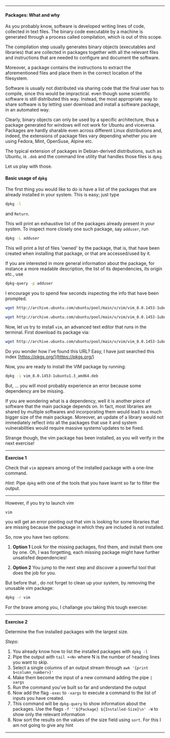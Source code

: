 ----------

#### Packages: What and why

As you probably know, software is developed writing lines of code, collected in text files. 
The binary code executable by a machine is generated through a process called compilation, which is out of this scope.

The compilation step usually generates binary objects (executables and libraries) that are collected in packages
 together with all the relevant files and instructions that are needed to configure and document the software.

Moreover, a package contains the instructions to extract the aforementioned files and place them in the correct location of the filesystem. 

Software is usually not distributed via sharing code that the final user has to compile, since this would be impractical.
 even though some scientific software is still distributed this way. 
Instead, the most appropriate way to share software is by letting user download and install a software package, in an automated way. 
 
Clearly, binary objects can only be used by a specific architecture, thus a package generated for windows will not work for Ubuntu and viceversa.
 Packages are hardly sharable even across different Linux distributions and, indeed, the extensions of package files vary depending whether you
 are using Fedora, Mint, OpenSuse, Alpine etc. 

The typical extension of packages in Debian-derived distributions, such as Ubuntu, is `.deb` and the command line utility
 that handles those files is `dpkg`.

Let us play with those.


#### Basic usage of `dpkg`

The first thing you would like to do is have a list of the packages that are already installed in your system.
This is easy; just type

```bash
dpkg -l 
``` 

and `Return`.

This will print an exhaustive list of the packages already present in your system. To inspect more closely one such package,
 say `adduser`, run


```bash
dpkg -L adduser 
``` 

This will print a list of files 'owned' by the package, that is, that have been created when installing that package,
 or that are accessed/used by it. 

If you are interested in more general information about the package, for instance a more readable description, 
the list of its dependencies, its origin etc., use  

```bash
dpkg-query -p adduser 
``` 

I encourage you to spend few seconds inspecting the info that have been prompted.



```bash
wget http://archive.ubuntu.com/ubuntu/pool/main/v/vim/vim_8.0.1453-1ubuntu1.3_amd64.deb
``` 
```bash
wget http://archive.ubuntu.com/ubuntu/pool/main/v/vim/vim_8.0.1453-1ubuntu1.3_amd64.deb
``` 

Now, let us try to install `vim`, an advanced text editor that runs in the terminal. First download its package via:

```bash
wget http://archive.ubuntu.com/ubuntu/pool/main/v/vim/vim_8.0.1453-1ubuntu1.3_amd64.deb
``` 

Do you wonder how I've found this URL? Easy, I have just searched this index [https://pkgs.org/](https://pkgs.org/)

Now, you are ready to install the VIM package by running:

```bash
dpkg -i vim_8.0.1453-1ubuntu1.3_amd64.deb
``` 

But, ... you will most probably experience an error because some dependency are be missing.
 
If you are wondering what is a dependency, well it is another piece of software that the main package depends on.
 In fact, most libraries are shared by multiple softwares and incorporating them would lead to a much bigger size of the main package.
Moreover, an update of a library would not immediately reflect into all the packages that use it and system vulnerabilities
  would require massive systems'updates to be fixed.


Strange though, the vim package has been installed, as you will verify in the next exercise!


---
**Exercise 1**

Check that ``vim`` appears among of the installed package with a one-line command.

*Hint*: Pipe `dpkg` with one of the tools that you have learnt so far to filter the output.

---

However, if you try to launch vim

```bash
vim
``` 

you will get an error pointing out that vim is looking for some libraries that are missing because the package in which
 they are included is not installed.

So, now you have two options: 

1. **Option 1** Look for the missing packages,
 find them, and install them one by one. Oh, I was forgetting, each missing package might have further unsatisfed dependencies!
 
2. **Option 2** You jump to the next step and discover a powerful tool that does the job for you.
 
 But before that , do not forget to clean up your system, by removing the unusable vim package:
 
 ```bash
dpkg -r vim
``` 

For the brave among you, I challange you taking this tough exercise:

---
**Exercise 2**

Determine the five installed packages with the largest size.

*Steps*: 
1. You already know how to list the installed packages with `dpkg -l` 
2. Pipe the output with `tail +<N>` where N is the number of heading lines you want to skip.
3. Select a single columns of an output stream through `awk '{print $<column_number>}'`
4. Make them become the input of a new command adding the pipe `| xargs`
5. Run the command you've built so far and understand the output
6. Now add the flag `-exec` to `-xargs` to execute a command to the list of inputs you have created.
7. This command will be `dpkg-query` to show information about the packages. 
Use the flags `-f ''${Package} ${Installed-Size}\n' -W` to show only the relevant information
8. Now sort the results on the values of the size field using `sort`. For this I am not going to give any hint
---